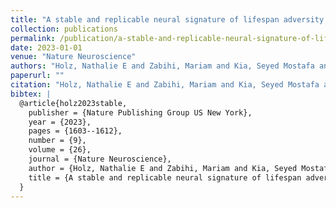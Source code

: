 ```yaml
---
title: "A stable and replicable neural signature of lifespan adversity in the adult brain"
collection: publications
permalink: /publication/a-stable-and-replicable-neural-signature-of-lifespan-adversity-in-the-adult-brai
date: 2023-01-01
venue: "Nature Neuroscience"
authors: "Holz, Nathalie E and Zabihi, Mariam and Kia, Seyed Mostafa and Monninger, Maximillian and Aggensteiner, Pascal-M and Siehl, Sebastian and Floris, Dorothea L and Bokde, Arun LW and Desrivi{\\`e}res, Sylvane and Flor, Herta and others"
paperurl: ""
citation: "Holz, Nathalie E and Zabihi, Mariam and Kia, Seyed Mostafa and Monninger, Maximillian and Aggensteiner, Pascal-M and Siehl, Sebastian and Floris, Dorothea L and Bokde, Arun LW and Desrivi{\\`e}res, Sylvane and Flor, Herta and others (2023). A stable and replicable neural signature of lifespan adversity in the adult brain. Nature Neuroscience."
bibtex: |
  @article{holz2023stable,
    publisher = {Nature Publishing Group US New York},
    year = {2023},
    pages = {1603--1612},
    number = {9},
    volume = {26},
    journal = {Nature Neuroscience},
    author = {Holz, Nathalie E and Zabihi, Mariam and Kia, Seyed Mostafa and Monninger, Maximillian and Aggensteiner, Pascal-M and Siehl, Sebastian and Floris, Dorothea L and Bokde, Arun LW and Desrivi{\`e}res, Sylvane and Flor, Herta and others},
    title = {A stable and replicable neural signature of lifespan adversity in the adult brain},
  }
---
```

